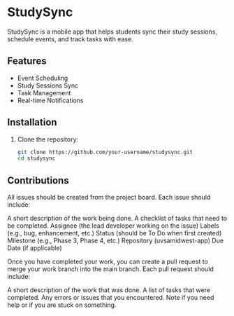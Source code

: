 # StudySync

StudySync is a mobile app that helps students sync their study sessions, schedule events, and track tasks with ease.

## Features
- Event Scheduling
- Study Sessions Sync
- Task Management
- Real-time Notifications

## Installation

1. Clone the repository:
   ```bash
   git clone https://github.com/your-username/studysync.git
   cd studysync

## Contributions

All issues should be created from the project board. Each issue should include:

A short description of the work being done.
A checklist of tasks that need to be completed.
Assignee (the lead developer working on the issue)
Labels (e.g., bug, enhancement, etc.)
Status (should be To Do when first created)
Milestone (e.g., Phase 3, Phase 4, etc.)
Repository (uvsamidwest-app)
Due Date (if applicable)

Once you have completed your work, you can create a pull request to merge your work branch into the main branch. Each pull request should include:

A short description of the work that was done.
A list of tasks that were completed.
Any errors or issues that you encountered.
Note if you need help or if you are stuck on something.
